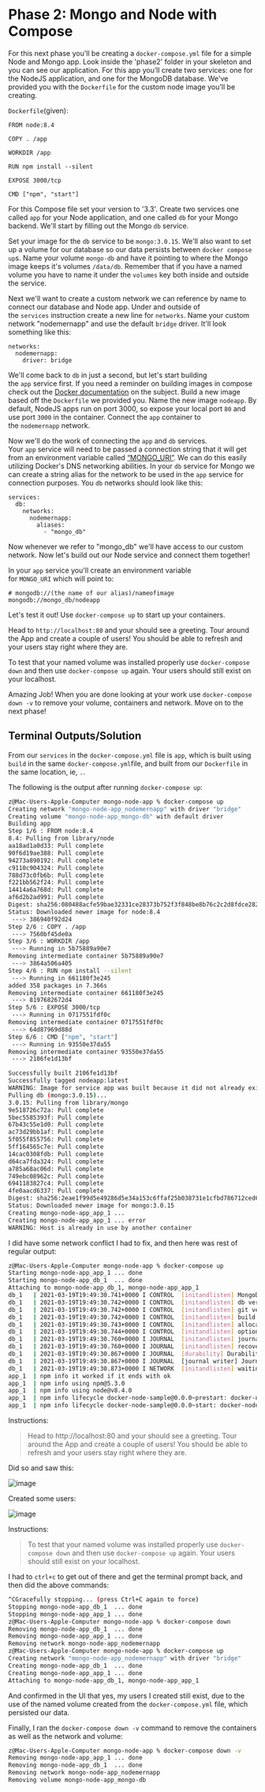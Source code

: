 

# **Phase 2: Mongo and Node with Compose**

For this next phase you'll be creating a `docker-compose.yml` file for a simple Node and Mongo app. Look inside the 'phase2' folder in your skeleton and you can see our application. For this app you’ll create two services: one for the NodeJS application, and one for the MongoDB database. We've provided you with the `Dockerfile` for the custom node image you'll be creating.

`Dockerfile`(given):

```docker
FROM node:8.4

COPY . /app

WORKDIR /app

RUN npm install --silent

EXPOSE 3000/tcp

CMD ["npm", "start"]
```

For this Compose file set your version to '3.3'. Create two services one called `app` for your Node application, and one called `db` for your Mongo backend. We'll start by filling out the Mongo `db` service.

Set your image for the `db` service to be `mongo:3.0.15`. We'll also want to set up a volume for our database so our data persists between `docker compose up`s. Name your volume `mongo-db` and have it pointing to where the Mongo image keeps it's volumes `/data/db`. Remember that if you have a named volume you have to name it under the `volumes` key both inside and outside the service.

Next we'll want to create a custom network we can reference by name to connect our database and Node app. Under and outside of the `services` instruction create a new line for `networks`. Name your custom network "nodemernapp" and use the default `bridge` driver. It'll look something like this:

```
networks:
  nodemernapp:
    driver: bridge
```

We'll come back to `db` in just a second, but let's start building the `app` service first. If you need a reminder on building images in compose check out the [Docker documentation](https://docs.docker.com/compose/compose-file/#build) on the subject. Build a new image based off the `Dockerfile` we provided you. Name the new image `nodeapp`. By default, NodeJS apps run on port 3000, so expose your local port `80` and use port `3000` in the container. Connect the `app` container to the `nodemernapp` network.

Now we'll do the work of connecting the `app` and `db` services. Your `app` service will need to be passed a connection string that it will get from an environment variable called [“MONGO_URI”](https://docs.mongodb.com/manual/reference/connection-string/). We can do this easily utilizing Docker's DNS networking abilities. In your `db` service for Mongo we can create a string alias for the network to be used in the `app` service for connection purposes. You `db` networks should look like this:

```
services:
  db:
    networks:
      nodemernapp:
        aliases:
          - "mongo_db"
```

Now whenever we refer to "mongo_db" we'll have access to our custom network. Now let's build out our Node service and connect them together!

In your `app` service you'll create an environment variable for `MONGO_URI` which will point to:

```
# mongodb://(the name of our alias)/nameofimage
mongodb://mongo_db/nodeapp
```

Let's test it out! Use `docker-compose up` to start up your containers.

Head to `http://localhost:80` and your should see a greeting. Tour around the App and create a couple of users! You should be able to refresh and your users stay right where they are.

To test that your named volume was installed properly use `docker-compose down` and then use `docker-compose up` again. Your users should still exist on your localhost.

Amazing Job! When you are done looking at your work use `docker-compose down -v` to remove your volume, containers and network. Move on to the next phase!

## **Terminal Outputs/Solution**

From our `services` in the `docker-compose.yml` file is `app`, which is built using `build` in the same `docker-compose.yml`file, and built from our `Dockerfile` in the same location, ie, `.`.

The following is the output after running `docker-compose up`:

```bash
z@Mac-Users-Apple-Computer mongo-node-app % docker-compose up
Creating network "mongo-node-app_nodemernapp" with driver "bridge"
Creating volume "mongo-node-app_mongo-db" with default driver
Building app
Step 1/6 : FROM node:8.4
8.4: Pulling from library/node
aa18ad1a0d33: Pull complete
90f6d19ae388: Pull complete
94273a890192: Pull complete
c9110c904324: Pull complete
788d73c0fb6b: Pull complete
f221bb562f24: Pull complete
14414a6a768d: Pull complete
af6d2b2ad991: Pull complete
Digest: sha256:080488acfe59bae32331ce28373b752f3f848be8b76c2c2d8fdce28205336504
Status: Downloaded newer image for node:8.4
 ---> 386940f92d24
Step 2/6 : COPY . /app
 ---> 7560bf45de0a
Step 3/6 : WORKDIR /app
 ---> Running in 5b75889a90e7
Removing intermediate container 5b75889a90e7
 ---> 3864a506a405
Step 4/6 : RUN npm install --silent
 ---> Running in 661180f3e245
added 358 packages in 7.366s
Removing intermediate container 661180f3e245
 ---> 8197682672d4
Step 5/6 : EXPOSE 3000/tcp
 ---> Running in 0717551fdf0c
Removing intermediate container 0717551fdf0c
 ---> 64d87969d88d
Step 6/6 : CMD ["npm", "start"]
 ---> Running in 93550e37da55
Removing intermediate container 93550e37da55
 ---> 2106fe1d13bf

Successfully built 2106fe1d13bf
Successfully tagged nodeapp:latest
WARNING: Image for service app was built because it did not already exist. To rebuild this image you must use `docker-compose build` or `docker-compose up --build`.
Pulling db (mongo:3.0.15)...
3.0.15: Pulling from library/mongo
9e518726c72a: Pull complete
5bec5585393f: Pull complete
67b43c55e1d0: Pull complete
ac73d29bb1af: Pull complete
5f055f855756: Pull complete
5ff164565c7e: Pull complete
14cac0308fdb: Pull complete
d64ca7fda324: Pull complete
a785a68ac06d: Pull complete
749ebc08962c: Pull complete
6941183827c4: Pull complete
4fe0aacd6337: Pull complete
Digest: sha256:2eae1f99d5e49286d5e34a153c6ffaf25b038731e1cfbd786712ced672e8e575
Status: Downloaded newer image for mongo:3.0.15
Creating mongo-node-app_app_1 ... 
Creating mongo-node-app_app_1 ... error
WARNING: Host is already in use by another container
```

I did have some network conflict I had to fix, and then here was rest of regular output:

```bash
z@Mac-Users-Apple-Computer mongo-node-app % docker-compose up
Starting mongo-node-app_app_1 ... done
Starting mongo-node-app_db_1  ... done
Attaching to mongo-node-app_db_1, mongo-node-app_app_1
db_1   | 2021-03-19T19:49:30.741+0000 I CONTROL  [initandlisten] MongoDB starting : pid=1 port=27017 dbpath=/data/db 64-bit host=51ad1676f823
db_1   | 2021-03-19T19:49:30.742+0000 I CONTROL  [initandlisten] db version v3.0.15
db_1   | 2021-03-19T19:49:30.742+0000 I CONTROL  [initandlisten] git version: b8ff507269c382bc100fc52f75f48d54cd42ec3b
db_1   | 2021-03-19T19:49:30.742+0000 I CONTROL  [initandlisten] build info: Linux ip-10-166-66-3 3.2.0-4-amd64 #1 SMP Debian 3.2.46-1 x86_64 BOOST_LIB_VERSION=1_49
db_1   | 2021-03-19T19:49:30.743+0000 I CONTROL  [initandlisten] allocator: tcmalloc
db_1   | 2021-03-19T19:49:30.744+0000 I CONTROL  [initandlisten] options: {}
db_1   | 2021-03-19T19:49:30.760+0000 I JOURNAL  [initandlisten] journal dir=/data/db/journal
db_1   | 2021-03-19T19:49:30.760+0000 I JOURNAL  [initandlisten] recover : no journal files present, no recovery needed
db_1   | 2021-03-19T19:49:30.867+0000 I JOURNAL  [durability] Durability thread started
db_1   | 2021-03-19T19:49:30.867+0000 I JOURNAL  [journal writer] Journal writer thread started
db_1   | 2021-03-19T19:49:30.873+0000 I NETWORK  [initandlisten] waiting for connections on port 27017
app_1  | npm info it worked if it ends with ok
app_1  | npm info using npm@5.3.0
app_1  | npm info using node@v8.4.0
app_1  | npm info lifecycle docker-node-sample@0.0.0~prestart: docker-node-sample@0.0.0
app_1  | npm info lifecycle docker-node-sample@0.0.0~start: docker-node-sa
```
Instructions:
> Head to http://localhost:80 and your should see a greeting. Tour around the App and create a couple of users! You should be able to refresh and your users stay right where they are.

Did so and saw this:

![image](https://user-images.githubusercontent.com/17362519/111875699-7ad4ac80-8971-11eb-8983-b1dd8514de7c.png)

Created some users:

![image](https://user-images.githubusercontent.com/17362519/111875727-99d33e80-8971-11eb-9432-d147d3835a1e.png)

Instructions:
> To test that your named volume was installed properly use `docker-compose down` and then use `docker-compose up` again. Your users should still exist on your localhost.

I had to `ctrl+c` to get out of there and get the terminal prompt back, and then did the above commands:

```bash
^CGracefully stopping... (press Ctrl+C again to force)
Stopping mongo-node-app_db_1  ... done
Stopping mongo-node-app_app_1 ... done
z@Mac-Users-Apple-Computer mongo-node-app % docker-compose down
Removing mongo-node-app_db_1  ... done
Removing mongo-node-app_app_1 ... done
Removing network mongo-node-app_nodemernapp
z@Mac-Users-Apple-Computer mongo-node-app % docker-compose up  
Creating network "mongo-node-app_nodemernapp" with driver "bridge"
Creating mongo-node-app_db_1  ... done
Creating mongo-node-app_app_1 ... done
Attaching to mongo-node-app_db_1, mongo-node-app_app_1
```

And confirmed in the UI that yes, my users I created still exist, due to the use of the named volume created from the `docker-compose.yml` file, which persisted our data.

Finally, I ran the `docker-compose down -v` command to remove the containers as well as the network and volume:

```bash
z@Mac-Users-Apple-Computer mongo-node-app % docker-compose down -v
Removing mongo-node-app_app_1 ... done
Removing mongo-node-app_db_1  ... done
Removing network mongo-node-app_nodemernapp
Removing volume mongo-node-app_mongo-db
```
